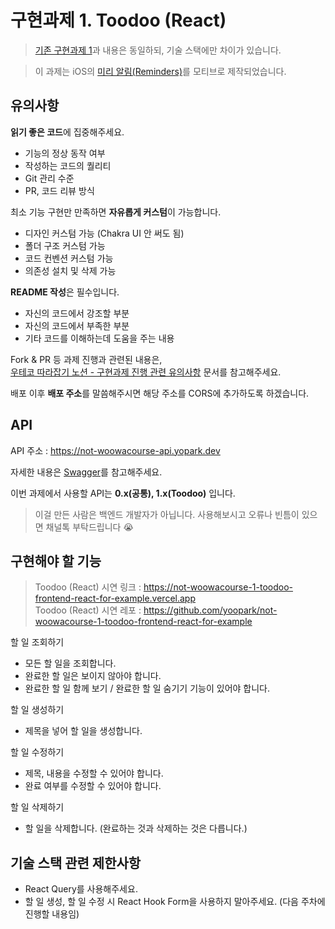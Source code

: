 # 구현과제 1. Toodoo (React)

> [기존 구현과제 1](https://github.com/not-woowacourse/1-toodoo-frontend)과 내용은 동일하되, 기술 스택에만 차이가 있습니다.

> 이 과제는 iOS의 [미리 알림(Reminders)](https://apps.apple.com/us/app/reminders/id1108187841)를 모티브로 제작되었습니다.

## 유의사항

**읽기 좋은 코드**에 집중해주세요.

- 기능의 정상 동작 여부
- 작성하는 코드의 퀄리티
- Git 관리 수준
- PR, 코드 리뷰 방식

최소 기능 구현만 만족하면 **자유롭게 커스텀**이 가능합니다.

- 디자인 커스텀 가능 (Chakra UI 안 써도 됨)
- 폴더 구조 커스텀 가능
- 코드 컨벤션 커스텀 가능
- 의존성 설치 및 삭제 가능

**README 작성**은 필수입니다.

- 자신의 코드에서 강조할 부분
- 자신의 코드에서 부족한 부분
- 기타 코드를 이해하는데 도움을 주는 내용

Fork & PR 등 과제 진행과 관련된 내용은,  
 [우테코 따라잡기 노션 - 구현과제 진행 관련 유의사항](https://yopark.notion.site/08c99780759944118452d77b6927775a) 문서를 참고해주세요.

배포 이후 **배포 주소**를 말씀해주시면 해당 주소를 CORS에 추가하도록 하겠습니다.

## API

API 주소 : https://not-woowacourse-api.yopark.dev

자세한 내용은 [Swagger](https://not-woowacourse-api.yopark.dev/api-docs)를 참고해주세요.

이번 과제에서 사용할 API는 **0.x(공통), 1.x(Toodoo)** 입니다.

> 이걸 만든 사람은 백엔드 개발자가 아닙니다. 사용해보시고 오류나 빈틈이 있으면 채널톡 부탁드립니다 😭

## 구현해야 할 기능

> Toodoo (React) 시연 링크 : https://not-woowacourse-1-toodoo-frontend-react-for-example.vercel.app   
> Toodoo (React) 시연 레포 : https://github.com/yoopark/not-woowacourse-1-toodoo-frontend-react-for-example

할 일 조회하기

- 모든 할 일을 조회합니다.
- 완료한 할 일은 보이지 않아야 합니다.
- 완료한 할 일 함께 보기 / 완료한 할 일 숨기기 기능이 있어야 합니다.

할 일 생성하기

- 제목을 넣어 할 일을 생성합니다.

할 일 수정하기

- 제목, 내용을 수정할 수 있어야 합니다.
- 완료 여부를 수정할 수 있어야 합니다.

할 일 삭제하기

- 할 일을 삭제합니다. (완료하는 것과 삭제하는 것은 다릅니다.)

## 기술 스택 관련 제한사항

- React Query를 사용해주세요.
- 할 일 생성, 할 일 수정 시 React Hook Form을 사용하지 말아주세요. (다음 주차에 진행할 내용임)